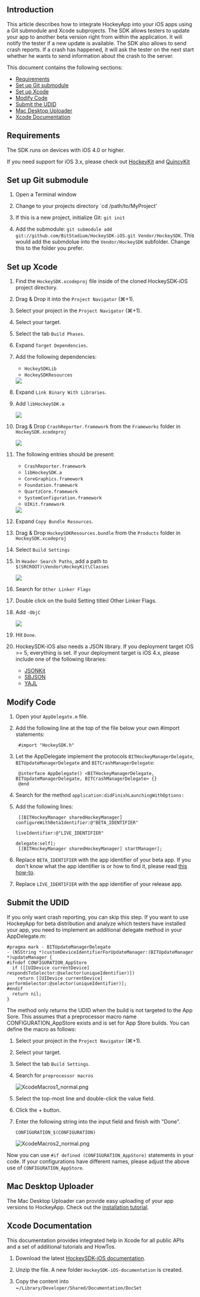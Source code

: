 
## Introduction

This article describes how to integrate HockeyApp into your iOS apps using a Git submodule and Xcode subprojects. The SDK allows testers to update your app to another beta version right from within the application. It will notify the tester if a new update is available. The SDK also allows to send crash reports. If a crash has happened, it will ask the tester on the next start whether he wants to send information about the crash to the server.

This document contains the following sections:

- [Requirements](#requirements)
- [Set up Git submodule](#download)
- [Set up Xcode](#xcode)
- [Modify Code](#modify)
- [Submit the UDID](#udid)
- [Mac Desktop Uploader](#mac)
- [Xcode Documentation](#documentation)

<a id="requirements"></a> 
## Requirements

The SDK runs on devices with iOS 4.0 or higher.

If you need support for iOS 3.x, please check out [HockeyKit](http://support.hockeyapp.net/kb/client-integration/beta-distribution-on-ios-hockeykit) and [QuincyKit](http://support.hockeyapp.net/kb/client-integration/crash-reporting-on-ios-quincykit)

<a id="download"></a> 
## Set up Git submodule

1. Open a Terminal window

2. Change to your projects directory `cd /path/to/MyProject'

3. If this is a new project, initialize Git: `git init`

4. Add the submodule: `git submodule add git://github.com/BitStadium/HockeySDK-iOS.git Vendor/HockeySDK`. This would add the submdolue into the `Vendor/HockeySDK` subfolder. Change this to the folder you prefer.

<a id="xcode"></a> 
## Set up Xcode

1. Find the `HockeySDK.xcodeproj` file inside of the cloned HockeySDK-iOS project directory.

2. Drag & Drop it into the `Project Navigator` (⌘+1).

3. Select your project in the `Project Navigator` (⌘+1).

4. Select your target. 

5. Select the tab `Build Phases`.

6. Expand `Target Dependencies`.

7. Add the following dependencies:
	* `HockeySDKLib`
	* `HockeySDKResources`

    <img src="XcodeTargetDependencies_normal.png"/>

8. Expand `Link Binary With Libraries`.

9. Add `libHockeySDK.a`

    <img src="XcodeLinkBinariesLib_normal.png"/>

10. Drag & Drop `CrashReporter.framework` from the `Frameworks` folder in `HockeySDK.xcodeproj`

    <img src="XcodeLinkBinariesPLCrashReporter_normal.png"/>

11. The following entries should be present:
	* `CrashReporter.framework`
	* `libHockeySDK.a`
	* `CoreGraphics.framework`
    * `Foundation.framework`
    * `QuartzCore.framework`
    * `SystemConfiguration.framework`
    * `UIKit.framework`

    <img src="XcodeFrameworks2_normal.png"/>

12. Expand `Copy Bundle Resources`.

13. Drag & Drop `HockeySDKResources.bundle` from the `Products` folder in `HockeySDK.xcodeproj`

14. Select `Build Settings`

15. In `Header Search Paths`, add a path to `$(SRCROOT)\Vendor\HockeyKit\Classes`

    <img src="XcodeHeaderSearchPath_normal.png"/>

16. Search for `Other Linker Flags`

17. Double click on the build Setting titled Other Linker Flags.

18. Add `-ObjC`

    <img src="XcodeOtherLinkerFlags_normal.png"/>

19. Hit `Done`.

20. HockeySDK-iOS also needs a JSON library. If you deployment target iOS >= 5, everything is set. If your deployment target is iOS 4.x, please include one of the following libraries:
	* [JSONKit](https://github.com/johnezang/JSONKit)
	* [SBJSON](https://github.com/stig/json-framework)
	* [YAJL](https://github.com/gabriel/yajl-objc)
	
<a id="modify"></a> 
## Modify Code

1. Open your `AppDelegate.m` file.

2. Add the following line at the top of the file below your own #import statements:

        #import "HockeySDK.h"

3. Let the AppDelegate implement the protocols `BITHockeyManagerDelegate`, `BITUpdateManagerDelegate` and `BITCrashManagerDelegate`:

        @interface AppDelegate() <BITHockeyManagerDelegate, BITUpdateManagerDelegate, BITCrashManagerDelegate> {}
        @end

4. Search for the method `application:didFinishLaunchingWithOptions:`

5. Add the following lines:

        [[BITHockeyManager sharedHockeyManager] configureWithBetaIdentifier:@"BETA_IDENTIFIER"
                                                             liveIdentifier:@"LIVE_IDENTIFIER"
                                                                   delegate:self];
        [[BITHockeyManager sharedHockeyManager] startManager];

6. Replace `BETA_IDENTIFIER` with the app identifier of your beta app. If you don't know what the app identifier is or how to find it, please read [this how-to](http://support.hockeyapp.net/kb/how-tos/how-to-find-the-app-identifier). 

7. Replace `LIVE_IDENTIFIER` with the app identifier of your release app.

<a id="udid"></a> 
## Submit the UDID

If you only want crash reporting, you can skip this step. If you want to use HockeyApp for beta distribution and analyze which testers have installed your app, you need to implement an additional delegate method in your AppDelegate.m:

    #pragma mark - BITUpdateManagerDelegate
    - (NSString *)customDeviceIdentifierForUpdateManager:(BITUpdateManager *)updateManager {
    #ifndef CONFIGURATION_AppStore
      if ([[UIDevice currentDevice] respondsToSelector:@selector(uniqueIdentifier)])
        return [[UIDevice currentDevice] performSelector:@selector(uniqueIdentifier)];
    #endif
      return nil;
    }
  
The method only returns the UDID when the build is not targeted to the App Sore. This assumes that a preprocessor macro name CONFIGURATION_AppStore exists and is set for App Store builds. You can define the macro as follows:

1. Select your project in the `Project Navigator` (⌘+1).

2. Select your target.

3. Select the tab `Build Settings`.

4. Search for `preprocessor macros`

    ![XcodeMacros1_normal.png](XcodeMacros1_normal.png)

5. Select the top-most line and double-click the value field.

6. Click the + button.

7. Enter the following string into the input field and finish with "Done".<pre><code>CONFIGURATION_$(CONFIGURATION)</code></pre>

    ![XcodeMacros2_normal.png](XcodeMacros2_normal.png)

Now you can use `#if defined (CONFIGURATION_AppStore)` statements in your code. If your configurations have different names, please adjust the above use of `CONFIGURATION_AppStore`.

<a id="mac"></a> 
## Mac Desktop Uploader

The Mac Desktop Uploader can provide easy uploading of your app versions to HockeyApp. Check out the [installation tutorial](Guide-Installation-Mac-App).

<a id="documentation"></a> 
## Xcode Documentation

This documentation provides integrated help in Xcode for all public APIs and a set of additional tutorials and HowTos.

1. Download the latest [HockeySDK-iOS documentation](https://github.com/bitstadium/HockeySDK-iOS/downloads).

2. Unzip the file. A new folder `HockeySDK-iOS-documentation` is created.

3. Copy the content into ~`/Library/Developer/Shared/Documentation/DocSet`
